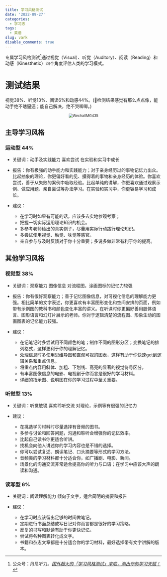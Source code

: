 ```yaml
---
title: 学习风格测试
date: '2022-09-27'
categories:
  - 学习志
tags:
  - 英语
slug: vark
disable_comments: true
---
```


专属学习风格测试[^1]通过视觉（Visual）、听觉（Auditory）、阅读（Reading）和动感（Kinesthetic）四个角度评估人类的学习模式。



# 测试结果
视觉38%、听觉13%、阅读6%和动感44%。(🤔检测结果感觉有那么点点像，能动手绝不瞎逼逼；能自己解决，绝不哭唧唧。)

<p style="text-align: center;">
	<img src="/images/vark.png" alt="WechatIMG435" style="zoom:80%;" />
</p>

## 主导学习风格

###  运动型 44%

- 关键词：动手及实践能力 喜欢尝试 在实验和实习中成长

- 报告：你有极强的动手能力和实践能力；对于亲身经历过的事物记忆力出众。比起抽象的理论，你更偏好看的见、摸得着的事物和亲身经历的体验。你喜欢尝试，善于从失败的案例中吸取经验。比起单纯的讲解，你更喜欢通过观察示例、做应用题、亲自尝试等办法学习。在实验和实习中，你更容易学习和成长。

- 建议：
  - 在学习时如果有可能的话，应该多去实地参观考察；
  - 把握一切实际运用理论知识的机会。
  - 多参考老师给出的真实例子，尽量用实际行动践行理论知识。
  - 多尝试使用视觉、触觉、味觉等感官。
  - 亲自参与与及时反馈对于你十分重要；多说多做非常有利于你的提高。

## 其他学习风格

### 视觉型 38%

- 关键词：观察能力 图像信息 对流程图，涂画图标的记忆力较强

- 报告：你有很好观察能力；善于记忆图像信息，对可视化信息的理解能力更强。相比简单的文字表述，你更喜欢有丰富图形变化和空间安排的页面，例如带有示例图的教科书和颜色变化丰富的讲义。在听课时你更偏好善用肢体语言、图形语言和幻灯片展示的老师。你对于逻辑清楚的流程图、形象生动的图画图表的记忆能力较强。

- 建议：
  - 在记笔记时多尝试用不同颜色的笔；制作不同的图形分区；变换笔记的排列格式，这样更利于你的理解记忆。
  - 处理信息时多使用思维导图和直观可视的图表，这样有助于你快速get到逻辑关系和重点信息。
  - 将重点内容用斜体、加粗、下划线、高亮的显著的视觉符号区分。
  - 有丰富图像信息的电影、电视剧于你而言是很好的学习材料。
  - 详细的指示图、说明图在你的学习过程中至关重要。

### 听觉型 13%

- 关键词：听觉敏锐 喜欢聆听交流 对理论，示例等有很强的记忆力

- 建议：
  - 在挑选学习材料时尽量选择有音频的图书。
  - 多参与讨论和回答问题，沟通和聆听会增强你的记忆效率。
  - 比起自己读书你更适合听讲。
  - 找机会向他人讲述你的学习内容也是不错的选择。
  - 你可以尝试复述、朗读笔记、口头摘要等形式的学习方法。
  - 音频类的学习材料都十分适合你，如广播剧、电影、新闻。
  - 场景化的沟通交流非常适合提高你的听力与口语；在学习中应该大声的朗读和沟通。

### 读写型 6%

- 关键词：阅读理解能力 倾向于文字，适合简明的摘要和报告

- 建议：
  - 在学习时应该留出足够的时间做笔记。
  - 定期进行书面总结或写日记对你而言都是很好的学习策略。
  - 反复的书写和默读有助于你更快记忆。
  - 尝试将各种图表转化成文字。
  - 书籍和杂志文章都是十分适合你的学习材料，最好选择带有文字讲解的版本。



[^1]:公众号：丹尼听力。[_国外超火的「学习风格测试」来啦，测出你的学习天赋！_](https://mp.weixin.qq.com/s/qmQSzW4H14rAP-bw9baGeA)



















